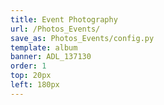 ```yaml
---
title: Event Photography
url: /Photos_Events/
save_as: Photos_Events/config.py
template: album
banner: ADL_137130
order: 1
top: 20px
left: 180px
---
```


